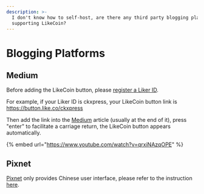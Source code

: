 ```yaml
---
description: >-
  I don't know how to self-host, are there any third party blogging platforms
  supporting LikeCoin?
---
```


# Blogging Platforms

## Medium

Before adding the LikeCoin button, please [register a Liker ID](../../liker-id/).

For example, if your Liker ID is ckxpress, your LikeCoin button link is https://button.like.co/ckxpress

Then add the link into the [Medium](https://medium.com/) article (usually at the end of it), press "enter" to facilitate a carriage return, the LikeCoin button appears automatically.

{% embed url="https://www.youtube.com/watch?v=qrxiNAzqOPE" %}

## Pixnet

[Pixnet](https://www.pixnet.net/) only provides Chinese user interface, please refer to the instruction [here](https://docs.like.co/v/zh/user-guide/creator/blogging-platforms#pixnet).
